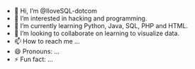 - 👋 Hi, I’m @IloveSQL-dotcom
- 👀 I’m interested in hacking and programming.
- 🌱 I’m currently learning Python, Java, SQL, PHP and HTML.
- 💞️ I’m looking to collaborate on learning to visualize data.
- 📫 How to reach me ...
- 😄 Pronouns: ...
- ⚡ Fun fact: ...

<!---
IloveSQL-dotcom/IloveSQL-dotcom is a ✨ special ✨ repository because its `README.md` (this file) appears on your GitHub profile.
You can click the Preview link to take a look at your changes.
--->
